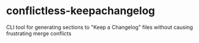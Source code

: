 # conflictless-keepachangelog
CLI tool for generating sections to "Keep a Changelog" files without causing frustrating merge conflicts
